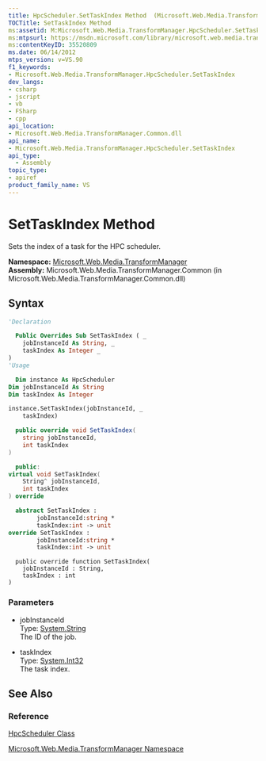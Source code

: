 ```yaml
---
title: HpcScheduler.SetTaskIndex Method  (Microsoft.Web.Media.TransformManager)
TOCTitle: SetTaskIndex Method
ms:assetid: M:Microsoft.Web.Media.TransformManager.HpcScheduler.SetTaskIndex(System.String,System.Int32)
ms:mtpsurl: https://msdn.microsoft.com/library/microsoft.web.media.transformmanager.hpcscheduler.settaskindex(v=VS.90)
ms:contentKeyID: 35520809
ms.date: 06/14/2012
mtps_version: v=VS.90
f1_keywords:
- Microsoft.Web.Media.TransformManager.HpcScheduler.SetTaskIndex
dev_langs:
- csharp
- jscript
- vb
- FSharp
- cpp
api_location:
- Microsoft.Web.Media.TransformManager.Common.dll
api_name:
- Microsoft.Web.Media.TransformManager.HpcScheduler.SetTaskIndex
api_type:
  - Assembly
topic_type:
- apiref
product_family_name: VS
---
```


# SetTaskIndex Method

Sets the index of a task for the HPC scheduler.

**Namespace:**  [Microsoft.Web.Media.TransformManager](microsoft-web-media-transformmanager-namespace.md)  
**Assembly:**  Microsoft.Web.Media.TransformManager.Common (in Microsoft.Web.Media.TransformManager.Common.dll)

## Syntax

```vb
'Declaration

  Public Overrides Sub SetTaskIndex ( _
    jobInstanceId As String, _
    taskIndex As Integer _
)
'Usage

  Dim instance As HpcScheduler
Dim jobInstanceId As String
Dim taskIndex As Integer

instance.SetTaskIndex(jobInstanceId, _
    taskIndex)
```

```csharp
  public override void SetTaskIndex(
    string jobInstanceId,
    int taskIndex
)
```

```cpp
  public:
virtual void SetTaskIndex(
    String^ jobInstanceId,
    int taskIndex
) override
```

``` fsharp
  abstract SetTaskIndex :
        jobInstanceId:string *
        taskIndex:int -> unit
override SetTaskIndex :
        jobInstanceId:string *
        taskIndex:int -> unit
```

```jscript
  public override function SetTaskIndex(
    jobInstanceId : String,
    taskIndex : int
)
```

### Parameters

  - jobInstanceId  
    Type: [System.String](https://msdn.microsoft.com/library/s1wwdcbf)  
    The ID of the job.  

<!-- end list -->

  - taskIndex  
    Type: [System.Int32](https://msdn.microsoft.com/library/td2s409d)  
    The task index.  

## See Also

### Reference

[HpcScheduler Class](hpcscheduler-class-microsoft-web-media-transformmanager.md)

[Microsoft.Web.Media.TransformManager Namespace](microsoft-web-media-transformmanager-namespace.md)
